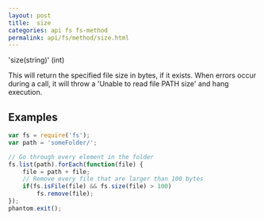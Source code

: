 ```yaml
---
layout: post
title:  size
categories: api fs fs-method
permalink: api/fs/method/size.html
---
```


'size(string)' (int)

This will return the specified file size in bytes, if it exists.
When errors occur during a call, it will throw a 'Unable to read file PATH size' and hang execution.

## Examples

```javascript
var fs = require('fs');
var path = 'someFolder/';

// Go through every element in the folder
fs.list(path).forEach(function(file) {
    file = path + file;
    // Remove every file that are larger than 100 bytes
    if(fs.isFile(file) && fs.size(file) > 100)
        fs.remove(file);
});
phantom.exit();
```








